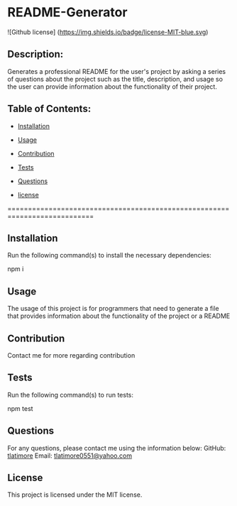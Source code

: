 # README-Generator
  ![Github license] (https://img.shields.io/badge/license-MIT-blue.svg)

  ## Description:

  Generates a professional README for the user's project by asking a series of questions about the project such as the title, description, and usage so the user can provide information about the functionality of their project.

  ## Table of Contents:

  * [Installation](#installation)

  * [Usage](#usage)

  * [Contribution](#contribution)

  * [Tests](#tests)

  * [Questions](#questions)
    
  * [license](#license)


  ===========================================================================
  
  ## Installation

  Run the following command(s) to install the necessary dependencies:

  npm i

  ## Usage

  The usage of this project is for programmers that need to generate a file that provides information about the functionality of the project or a README

  ## Contribution

  Contact me for more regarding contribution

  ## Tests

  Run the following command(s) to run tests:

  npm test

  ## Questions

  For any questions, please contact me using the information below:
  GitHub: [tlatimore](https://gitgub.com/tlatimore)
  Email: tlatimore0551@yahoo.com

  ## License
    
  This project is licensed under the MIT license.
